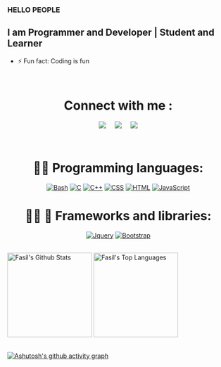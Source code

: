 ### HELLO PEOPLE
## I am Programmer and Developer | Student and Learner 






- ⚡ Fun fact: Coding is fun
<br/>
<h1 align='center'>Connect with me :</h1>
<!-- Actual text -->
<p align='center'>
  <a href='https://www.linkedin.com/in/fasil-shafi-341b7a209/'><img src='https://img.shields.io/badge/LinkedIn-%230A66C2?style=for-the-badge&logo=linkedin&logoColor=white'/></a>
  &nbsp;&nbsp;&nbsp;
  <a href='mailto:jameelibnkaisar@gmail.com'><img src='https://img.shields.io/badge/Gmail-%23EA4335?style=for-the-badge&logo=gmail&logoColor=white'/></a>
  &nbsp;&nbsp;&nbsp;
  <a href='https://twitter.com/FasilShafii'><img src='https://img.shields.io/badge/Twitter-%2326A5E4?style=for-the-badge&logo=twitter&logoColor=white'/></a>
</p>

<br>






<h1 align='center'>👨‍💻 Programming languages:</h1>

<p align='center'>
    <a href="#"><img alt="Bash" src="https://img.shields.io/badge/Bash%20-%23121011.svg?logo=gnu-bash&logoColor=white"></a>
    <a href="#"><img alt="C" src="https://img.shields.io/badge/C%20-%232370ED.svg?logo=c&logoColor=white"></a>
    <a href="#"><img alt="C++" src="https://img.shields.io/badge/C++%20-%2300599C.svg?logo=c%2B%2B&logoColor=white"></a>
    <a href="#"><img alt="CSS" src="https://img.shields.io/badge/CSS%20-%231572B6.svg?logo=css3&logoColor=white"></a>
    <a href="#"><img alt="HTML" src="https://img.shields.io/badge/HTML%20-%23E34F26.svg?logo=html5&logoColor=white"></a>
    <a href="#"><img alt="JavaScript" src="https://img.shields.io/badge/JavaScript%20-%23F7DF1E.svg?logo=javascript&logoColor=black"></a>
  

</p>

<h1 align='center'>👨‍💻 🧰 Frameworks and libraries:</h1>

<p align='center'>
   <a href="#"><img alt="Jquery" src="https://img.shields.io/badge/Jquery-21759B?logo=jquery&logoColor=white"></a>
    <a href="#"><img alt="Bootstrap" src="https://img.shields.io/badge/Bootstarp-21759B?logo=bootstrap&logoColor=white"></a>
    
</p>
  <br/>
    <a href="https://github.com/anuraghazra/github-readme-stats"><img alt="Fasil's Github Stats" src="https://github-readme-stats.vercel.app/api?username=fasil-code&show_icons=true&theme=tokyonight" height="192px"/></a>
  <a href="https://github.com/anuraghazra/github-readme-stats"><img alt="Fasil's Top Languages" src="https://github-readme-stats.vercel.app/api/top-langs/?username=fasil-code&layout=compact" height="192px"/></a>
  <br/>
  
<br/>

[![Ashutosh's github activity graph](https://activity-graph.herokuapp.com/graph?username=fasil-code&theme=react-dark)](https://github.com/ashutosh00710/github-readme-activity-graph)

